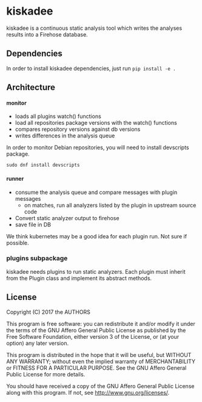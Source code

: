 # kiskadee

kiskadee is a continuous static analysis tool which writes the analyses
results into a Firehose database.

## Dependencies

In order to install kiskadee dependencies, just run `pip install -e .`

## Architecture

#### monitor
  
* loads all plugins watch() functions
* load all repositories package versions with the watch() functions 
* compares repository versions against db versions
* writes differences in the analysis queue

In order to monitor Debian repositories, you will need to install
devscripts package.

```sudo dnf install devscripts```

#### runner

* consume the analysis queue and compare messages with plugin messages
  * on matches, run all analyzers listed by the plugin in upstream source code
* Convert static analyzer output to firehose
* save file in DB

We think kubernetes may be a good idea for each plugin run. Not sure if
possible.

### plugins subpackage

kiskadee needs plugins to run static analyzers. Each plugin must inherit from
the Plugin class and implement its abstract methods.

## License

Copyright (C) 2017 the AUTHORS

This program is free software: you can redistribute it and/or modify
it under the terms of the GNU Affero General Public License as
published by the Free Software Foundation, either version 3 of the
License, or (at your option) any later version.

This program is distributed in the hope that it will be useful,
but WITHOUT ANY WARRANTY; without even the implied warranty of
MERCHANTABILITY or FITNESS FOR A PARTICULAR PURPOSE.  See the
GNU Affero General Public License for more details.

You should have received a copy of the GNU Affero General Public License
along with this program.  If not, see <http://www.gnu.org/licenses/>.
